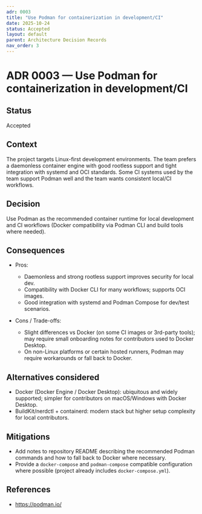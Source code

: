 ```yaml
---
adr: 0003
title: "Use Podman for containerization in development/CI"
date: 2025-10-24
status: Accepted
layout: default
parent: Architecture Decision Records
nav_order: 3
---
```


# ADR 0003 — Use Podman for containerization in development/CI

## Status

Accepted

## Context

The project targets Linux-first development environments. The team prefers a daemonless container engine with good rootless support and tight integration with systemd and OCI standards. Some CI systems used by the team support Podman well and the team wants consistent local/CI workflows.

## Decision

Use Podman as the recommended container runtime for local development and CI workflows (Docker compatibility via Podman CLI and build tools where needed).

## Consequences

- Pros:
  - Daemonless and strong rootless support improves security for local dev.
  - Compatibility with Docker CLI for many workflows; supports OCI images.
  - Good integration with systemd and Podman Compose for dev/test scenarios.

- Cons / Trade-offs:
  - Slight differences vs Docker (on some CI images or 3rd-party tools); may require small onboarding notes for contributors used to Docker Desktop.
  - On non-Linux platforms or certain hosted runners, Podman may require workarounds or fall back to Docker.

## Alternatives considered

- Docker (Docker Engine / Docker Desktop): ubiquitous and widely supported; simpler for contributors on macOS/Windows with Docker Desktop.
- BuildKit/nerdctl + containerd: modern stack but higher setup complexity for local contributors.

## Mitigations

- Add notes to repository README describing the recommended Podman commands and how to fall back to Docker where necessary.
- Provide a `docker-compose` and `podman-compose` compatible configuration where possible (project already includes `docker-compose.yml`).

## References

- https://podman.io/
